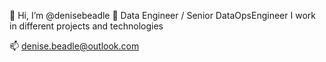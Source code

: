  👋 Hi, I’m @denisebeadle 💞️ Data Engineer / Senior DataOpsEngineer
  I work in different projects and technologies

  
 📫 denise.beadle@outlook.com 

<!---
denisebeadle/denisebeadle is a ✨ special ✨ repository because its `README.md` (this file) appears on your GitHub profile.
You can click the Preview link to take a look at your changes.
--->
